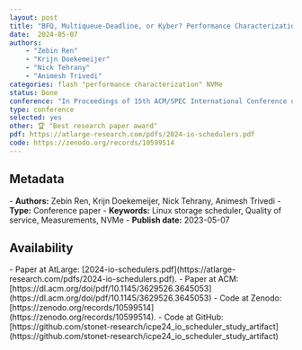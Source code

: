 ```yaml
---
layout: post
title: "BFQ, Multiqueue-Deadline, or Kyber? Performance Characterization of Linux Storage Schedulers in the NVMe Era"
date:  2024-05-07
authors: 
    - "Zebin Ren"
    - "Krijn Doekemeijer" 
    - "Nick Tehrany"
    - "Animesh Trivedi"
categories: flash "performance characterization" NVMe
status: Done
conference: "In Proceedings of 15th ACM/SPEC International Conference on Performance Engineering (ICPE'24)"
type: conference
selected: yes
other: 🏆 "Best research paper award" 
pdf: https://atlarge-research.com/pdfs/2024-io-schedulers.pdf
code: https://zenodo.org/records/10599514
---
```


<h2>Metadata</h2>
- <b>Authors:</b> Zebin Ren, Krijn Doekemeijer, Nick Tehrany, Animesh Trivedi
- <b>Type:</b> Conference paper
- <b>Keywords:</b> Linux storage scheduler, Quality of service, Measurements, NVMe
- <b>Publish date:</b> 2023-05-07

<h2>Availability</h2>
- Paper at AtLarge: [2024-io-schedulers.pdf](https://atlarge-research.com/pdfs/2024-io-schedulers.pdf).
- Paper at ACM: [https://dl.acm.org/doi/pdf/10.1145/3629526.3645053](https://dl.acm.org/doi/pdf/10.1145/3629526.3645053)
- Code at Zenodo: [https://zenodo.org/records/10599514](https://zenodo.org/records/10599514).
- Code at GitHub: [https://github.com/stonet-research/icpe24_io_scheduler_study_artifact](https://github.com/stonet-research/icpe24_io_scheduler_study_artifact)

